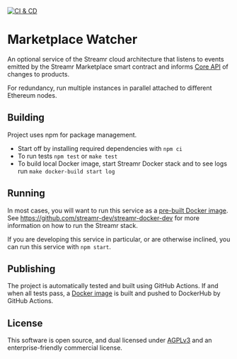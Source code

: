 [![CI & CD](https://github.com/streamr-dev/streamr-ethereum-watcher/actions/workflows/ci-cd.yaml/badge.svg)](https://github.com/streamr-dev/streamr-ethereum-watcher/actions/workflows/ci-cd.yaml)

# Marketplace Watcher
An optional service of the Streamr cloud architecture that listens to events emitted by the Streamr Marketplace smart
contract and informs [Core API](https://github.com/streamr-dev/core-api) of changes to products.

For redundancy, run multiple instances in parallel attached to different Ethereum nodes.

## Building
Project uses npm for package management.

- Start off by installing required dependencies with `npm ci`
- To run tests `npm test` or `make test`
- To build local Docker image, start Streamr Docker stack and to see logs run
  `make docker-build start log`

## Running
In most cases, you will want to run this service as a [pre-built Docker image](https://hub.docker.com/r/streamr/ethereum-watcher/).
See https://github.com/streamr-dev/streamr-docker-dev for more information on how to run the Streamr stack.

If you are developing this service in particular, or are otherwise inclined, you can run this service with `npm start`.

## Publishing
The project is automatically tested and built using GitHub Actions. If and when all tests pass, a [Docker image](https://hub.docker.com/r/streamr/data-api/) is built and pushed to DockerHub by GitHub Actions.

## License

This software is open source, and dual licensed under [AGPLv3](https://www.gnu.org/licenses/agpl.html) and an enterprise-friendly commercial license.
